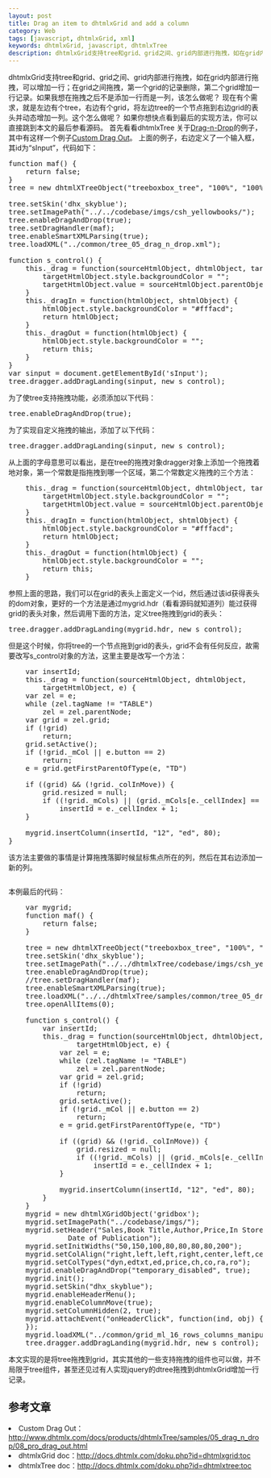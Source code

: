 ```yaml
---
layout: post
title: Drag an item to dhtmlxGrid and add a column
category: Web
tags: [javascript, dhtmlxGrid, xml]
keywords: dhtmlxGrid, javascript, dhtmlxTree
description: dhtmlxGrid支持tree和grid、grid之间、grid内部进行拖拽，如在grid内部进行拖拽，可以增加一行；在grid之间拖拽，第一个grid的记录删除，第二个grid增加一行记录。如果我想在拖拽之后不是添加一行而是一列，该怎么做呢？现在有个需求，就是左边有个tree，右边有个grid，将左边tree的一个节点拖到右边grid的表头并动态增加一列。这个怎么做呢？
---
```


dhtmlxGrid支持tree和grid、grid之间、grid内部进行拖拽，如在grid内部进行拖拽，可以增加一行；在grid之间拖拽，第一个grid的记录删除，第二个grid增加一行记录。如果我想在拖拽之后不是添加一行而是一列，该怎么做呢？
现在有个需求，就是左边有个tree，右边有个grid，将左边tree的一个节点拖到右边grid的表头并动态增加一列。这个怎么做呢？
如果你想快点看到最后的实现方法，你可以直接跳到本文的最后参看源码。
首先看看dhtmlxTree 关于<a href="http://www.dhtmlx.com/docs/products/dhtmlxGrid/samples/05_drag_n_drop/">Drag-n-Drop</a>的例子，其中有这样一个例子<a href="http://www.dhtmlx.com/docs/products/dhtmlxTree/samples/05_drag_n_drop/08_pro_drag_out.html">Custom Drag Out</a>。
上面的例子，右边定义了一个输入框，其id为“sInput”，代码如下：
<pre escaped="true" lang="javascript" line="1">function maf() {
    return false;
}
tree = new dhtmlXTreeObject("treeboxbox_tree", "100%", "100%", 0);

tree.setSkin('dhx_skyblue');
tree.setImagePath("../../codebase/imgs/csh_yellowbooks/");
tree.enableDragAndDrop(true);
tree.setDragHandler(maf);
tree.enableSmartXMLParsing(true);
tree.loadXML("../common/tree_05_drag_n_drop.xml");

function s_control() {
    this._drag = function(sourceHtmlObject, dhtmlObject, targetHtmlObject) {
        targetHtmlObject.style.backgroundColor = "";
        targetHtmlObject.value = sourceHtmlObject.parentObject.label;
    }
    this._dragIn = function(htmlObject, shtmlObject) {
        htmlObject.style.backgroundColor = "#fffacd";
        return htmlObject;
    }
    this._dragOut = function(htmlObject) {
        htmlObject.style.backgroundColor = "";
        return this;
    }
}
var sinput = document.getElementById('sInput');
tree.dragger.addDragLanding(sinput, new s_control);
</pre>

为了使tree支持拖拽功能，必须添加以下代码：
<pre escaped="true" lang="javascript" line="1">tree.enableDragAndDrop(true);</pre>

为了实现自定义拖拽的输出，添加了以下代码：
<pre escaped="true" lang="javascript" line="1">tree.dragger.addDragLanding(sinput, new s_control);</pre>

从上面的字母意思可以看出，是在tree的拖拽对象dragger对象上添加一个拖拽着地对象，第一个常数是指拖拽到哪一个区域，第二个常数定义拖拽的三个方法：
<pre escaped="true" lang="javascript" line="1">    this._drag = function(sourceHtmlObject, dhtmlObject, targetHtmlObject) {
        targetHtmlObject.style.backgroundColor = "";
        targetHtmlObject.value = sourceHtmlObject.parentObject.label;
    }
    this._dragIn = function(htmlObject, shtmlObject) {
        htmlObject.style.backgroundColor = "#fffacd";
        return htmlObject;
    }
    this._dragOut = function(htmlObject) {
        htmlObject.style.backgroundColor = "";
        return this;
    }
</pre>

参照上面的思路，我们可以在grid的表头上面定义一个id，然后通过该id获得表头的dom对象，更好的一个方法是通过mygrid.hdr（看看源码就知道列）能过获得grid的表头对象，然后调用下面的方法，定义tree拖拽到grid的表头：
<pre escaped="true" lang="javascript" line="1">tree.dragger.addDragLanding(mygrid.hdr, new s_control);</pre>

但是这个时候，你将tree的一个节点拖到grid的表头，grid不会有任何反应，故需要改写s_control对象的方法，这里主要是改写一个方法：

<pre escaped="true" lang="javascript" line="1">
	var insertId;
	this._drag = function(sourceHtmlObject, dhtmlObject,
		targetHtmlObject, e) {
	var zel = e;
	while (zel.tagName != "TABLE")
		zel = zel.parentNode;
	var grid = zel.grid;
	if (!grid)
		return;
	grid.setActive();
	if (!grid._mCol || e.button == 2)
		return;
	e = grid.getFirstParentOfType(e, "TD")

	if ((grid) &amp;&amp; (!grid._colInMove)) {
		grid.resized = null;
		if ((!grid._mCols) || (grid._mCols[e._cellIndex] == "true"))
			insertId = e._cellIndex + 1;
	}

	mygrid.insertColumn(insertId, "12", "ed", 80);
}
</pre>
该方法主要做的事情是计算拖拽落脚时候鼠标焦点所在的列，然后在其右边添加一新的列。
<div class="pic">
<img class="aligncenter" title="QQ20110724211631" src="http://jc-resource.qiniudn.com/images/2011/07/QQ20110724211631.png" alt="" />
</div>

本例最后的代码：
<pre escaped="true" lang="javascript" line="1">
	var mygrid;
	function maf() {
		return false;
	}

	tree = new dhtmlXTreeObject("treeboxbox_tree", "100%", "100%", 0);
	tree.setSkin('dhx_skyblue');
	tree.setImagePath("../../dhtmlxTree/codebase/imgs/csh_yellowbooks/");
	tree.enableDragAndDrop(true);
	//tree.setDragHandler(maf);
	tree.enableSmartXMLParsing(true);
	tree.loadXML("../../dhtmlxTree/samples/common/tree_05_drag_n_drop.xml")
	tree.openAllItems(0);

	function s_control() {
		var insertId;
		this._drag = function(sourceHtmlObject, dhtmlObject,
				targetHtmlObject, e) {
			var zel = e;
			while (zel.tagName != "TABLE")
				zel = zel.parentNode;
			var grid = zel.grid;
			if (!grid)
				return;
			grid.setActive();
			if (!grid._mCol || e.button == 2)
				return;
			e = grid.getFirstParentOfType(e, "TD")

			if ((grid) && (!grid._colInMove)) {
				grid.resized = null;
				if ((!grid._mCols) || (grid._mCols[e._cellIndex] == "true"))
					insertId = e._cellIndex + 1;
			}

			mygrid.insertColumn(insertId, "12", "ed", 80);
		}
	}
	mygrid = new dhtmlXGridObject('gridbox');
	mygrid.setImagePath("../codebase/imgs/");
	mygrid.setHeader("Sales,Book Title,Author,Price,In Store,Shipping,Bestseller,
              Date of Publication");
	mygrid.setInitWidths("50,150,100,80,80,80,80,200");
	mygrid.setColAlign("right,left,left,right,center,left,center,center");
	mygrid.setColTypes("dyn,edtxt,ed,price,ch,co,ra,ro");
	mygrid.enableDragAndDrop("temporary_disabled", true);
	mygrid.init();
	mygrid.setSkin("dhx_skyblue");
	mygrid.enableHeaderMenu();
	mygrid.enableColumnMove(true);
	mygrid.setColumnHidden(2, true);
	mygrid.attachEvent("onHeaderClick", function(ind, obj) {
	});
	mygrid.loadXML("../common/grid_ml_16_rows_columns_manipulations.xml");
	tree.dragger.addDragLanding(mygrid.hdr, new s_control);
</pre>
本文实现的是将tree拖拽到grid，其实其他的一些支持拖拽的组件也可以做，并不局限于tree组件，甚至还见过有人实现jquery的dtree拖拽到dhtmlxGrid增加一行记录。

<h2>参考文章</h2>
<li>
Custom Drag Out：<a href="http://www.dhtmlx.com/docs/products/dhtmlxTree/samples/05_drag_n_drop/08_pro_drag_out.html" target="_blank">http://www.dhtmlx.com/docs/products/dhtmlxTree/samples/05_drag_n_drop/08_pro_drag_out.html</a>
</li>
<li>dhtmlxGrid doc：<a href="http://docs.dhtmlx.com/doku.php?id=dhtmlxgrid:toc" target="_blank">http://docs.dhtmlx.com/doku.php?id=dhtmlxgrid:toc</a>
</li>
<li>dhtmlxTree doc：<a href="http://docs.dhtmlx.com/doku.php?id=dhtmlxtree:toc" target="_blank">http://docs.dhtmlx.com/doku.php?id=dhtmlxtree:toc</a>
</li>
